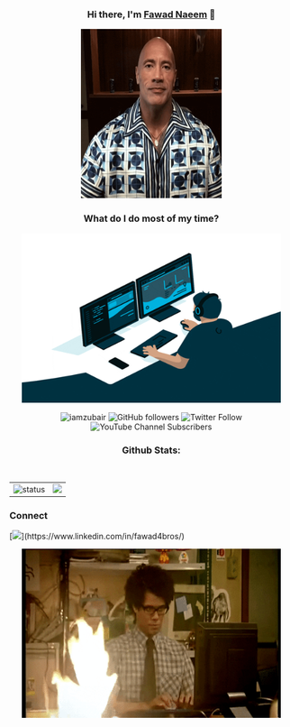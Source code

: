 <!-- Hi There section -->
<div>
<h3 align="center">Hi there, I'm <a href="https://fawad4bros.github.io/"  target="_blank">Fawad Naeem</a> 👋</h3>
<p align="center">
  <img width="250" height="300" src="./assets/hiThere.gif">
</p>
</div>
<!-- What do I do most of my time? -->
<div>
<h3 align="center">What do I do most of my time?</h3>
<p align="center">
  <img width="460" height="300" src="./assets/coding.gif">
</p>
</div>
<!-- counts -->
<div>
<p align="center"> 
<img src="https://komarev.com/ghpvc/?username=fawad4bros-saif&label=Views&color=brightgreen&style=flat-square" alt="iamzubair" />
<img alt="GitHub followers" src="https://img.shields.io/github/followers/fawad4bros?label=github&logo=github&style=social">
<img alt="Twitter Follow" src="https://img.shields.io/twitter/follow/fawad4bro?label=twitter&logo=Twitter&style=flat-square">
<img alt="YouTube Channel Subscribers" src="https://img.shields.io/youtube/channel/subscribers/UCsAFyJD10SCftKTjF4tUBQA?label=youtube&logo=youtube&style=flat-square">
</p>
</div>
<!-- stats -->
<div align="center">
<h3>Github Stats: </h3>
<br>
    <table>
        <tr>
            <td>
                <img alt="status" src="https://github-readme-stats.vercel.app/api?username=fawad4bros&count_private=true&custom_title=Stats&show_icons=true&theme=tokyonight" align="right" />
            </td>
            <td>
                <img src = "https://github-readme-stats.vercel.app/api/top-langs/?username=fawad4bros&langs_count=8&custom_title=Languages&layout=compact&theme=tokyonight&include_all_commits=true" height="196px">
            </td>
        </tr>
    </table>
</div>
<!-- connect -->
<h3>Connect</h3>
  [<img src="https://img.shields.io/badge/linkedin-%230077B5.svg?&style=for-the-badge&logo=linkedin&logoColor=white" />](https://www.linkedin.com/in/fawad4bros/)
<p align="center">
  <img width="460" height="300" src="./assets/gettingWorkDone.gif">
</p>
